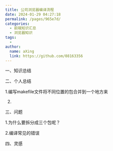 ```yaml
---
title: 公司浏览器编译流程
date: 2024-01-29 04:27:18
permalink: /pages/965e7d/
categories:
  - 前端知识汇总
  - 浏览器知识
tags:
  - 
author: 
  name: aXing
  link: https://github.com/08163356
---
```






一、知识总结

二、个人总结

1.编写makefile文件将不同位置的包合并到一个地方来

2.

三、问题

1.为什么要拆分成三个包呢？

<!-- more -->
2.编译常见的错误



四、灵感

